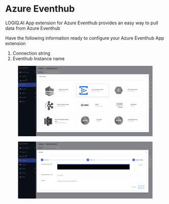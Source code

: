 # Azure Eventhub

LOGIQ.AI App extension for Azure Eventhub provides an easy way to pull data from Azure Eventhub

Have the following information ready to configure your Azure Eventhub App extension

1. Connection string
2. Eventhub Instance name

<div>

<figure><img src="../.gitbook/assets/Screen Shot 2023-01-04 at 2.36.35 PM.png" alt=""><figcaption></figcaption></figure>

 

<figure><img src="../.gitbook/assets/Screen Shot 2023-01-04 at 2.38.30 PM.png" alt=""><figcaption></figcaption></figure>

</div>

